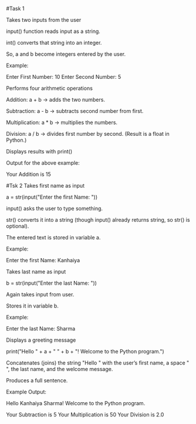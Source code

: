 #Task 1

Takes two inputs from the user

input() function reads input as a string.

int() converts that string into an integer.

So, a and b become integers entered by the user.

Example:

Enter First Number: 10
Enter Second Number: 5


Performs four arithmetic operations

Addition: a + b → adds the two numbers.

Subtraction: a - b → subtracts second number from first.

Multiplication: a * b → multiplies the numbers.

Division: a / b → divides first number by second. (Result is a float in Python.)

Displays results with print()

Output for the above example:

Your Addition is 15

#Tsk 2
Takes first name as input

a = str(input("Enter the first Name: "))


input() asks the user to type something.

str() converts it into a string (though input() already returns string, so str() is optional).

The entered text is stored in variable a.

Example:

Enter the first Name: Kanhaiya


Takes last name as input

b = str(input("Enter the last Name: "))


Again takes input from user.

Stores it in variable b.

Example:

Enter the last Name: Sharma


Displays a greeting message

print("Hello " + a + " " + b + "! Welcome to the Python program.")


Concatenates (joins) the string "Hello " with the user’s first name, a space " ", the last name, and the welcome message.

Produces a full sentence.

Example Output:

Hello Kanhaiya Sharma! Welcome to the Python program.

Your Subtraction is 5
Your Multiplication is 50
Your Division is 2.0
